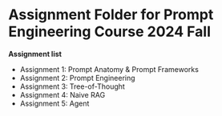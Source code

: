 # Assignment Folder for Prompt Engineering Course 2024 Fall

**Assignment list**
- Assignment 1: Prompt Anatomy & Prompt Frameworks
- Assignment 2: Prompt Engineering
- Assignment 3: Tree-of-Thought
- Assignment 4: Naive RAG
- Assignment 5: Agent
